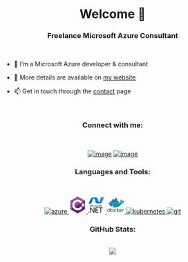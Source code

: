 <h1 align="center">Welcome 👋
<h3 align="center">Freelance Microsoft Azure Consultant</h3>
<br />

- 🔭 I’m a Microsoft Azure developer & consultant

- 🌱 More details are available on <a href="https://nebula-tech.io/" target="_blank" rel="noreferrer">my website</a>

- 📫 Get in touch through the <a href="https://nebula-tech.io/contact" target="_blank" rel="noreferrer">contact</a> page

<br />
<h3 align="center">Connect with me:</h3>
<br />

<div align="center">

[![image](https://img.shields.io/badge/LinkedIn-0077B5?style=for-the-badge&logo=linkedin&logoColor=white)](https://www.linkedin.com/in/falco-lannoo/)
[![image](https://img.shields.io/badge/Twitter-1DA1F2?style=for-the-badge&logo=twitter&logoColor=white)](https://twitter.com/falcolannoo)
  
</div>

<h3 align="center">Languages and Tools:</h3>
<br />
<p align="center"> 
    <a href="https://azure.microsoft.com/en-in/" target="_blank" rel="noreferrer"> 
        <img src="https://www.vectorlogo.zone/logos/microsoft_azure/microsoft_azure-icon.svg" alt="azure" width="40" height="40"/> 
    </a> 
    <a href="https://www.w3schools.com/cs/" target="_blank" rel="noreferrer"> 
        <img src="https://raw.githubusercontent.com/devicons/devicon/master/icons/csharp/csharp-original.svg" alt="csharp" width="40" height="40"/> 
    </a> 
    <a href="https://dotnet.microsoft.com/" target="_blank" rel="noreferrer"> 
        <img src="https://raw.githubusercontent.com/devicons/devicon/master/icons/dot-net/dot-net-original-wordmark.svg" alt="dotnet" width="40" height="40"/> 
    </a>
    <a href="https://www.docker.com/" target="_blank" rel="noreferrer"> 
        <img src="https://raw.githubusercontent.com/devicons/devicon/master/icons/docker/docker-original-wordmark.svg" alt="docker" width="40" height="40"/> 
    </a>
    <a href="https://kubernetes.io" target="_blank" rel="noreferrer"> 
        <img src="https://www.vectorlogo.zone/logos/kubernetes/kubernetes-icon.svg" alt="kubernetes" width="40" height="40"/> 
    </a>
    <a href="https://git-scm.com/" target="_blank" rel="noreferrer"> 
        <img src="https://www.vectorlogo.zone/logos/git-scm/git-scm-icon.svg" alt="git" width="40" height="40"/> 
    </a>
</p>

<h3 align="center">GitHub Stats:</h3>
<br />
<div align= "center">
  <!--<img height="150" src="https://github-readme-stats.vercel.app/api?username=flannoo&theme=dark&show_icons=true&include_all_commits=false" />-->

  <img height="150" src="https://github-readme-streak-stats.herokuapp.com/?user=flannoo&theme=dark" />  

  <!--<img height= "150" src="https://github-readme-stats.vercel.app/api/top-langs/?username=flannoo&theme=dark&layout=compact" />-->
</div>

<!--
**flannoo/flannoo** is a ✨ _special_ ✨ repository because its `README.md` (this file) appears on your GitHub profile.

Here are some ideas to get you started:

- 🔭 I’m currently working on ...
- 🌱 I’m currently learning ...
- 👯 I’m looking to collaborate on ...
- 🤔 I’m looking for help with ...
- 💬 Ask me about ...
- 📫 How to reach me: ...
- 😄 Pronouns: ...
- ⚡ Fun fact: ...
-->